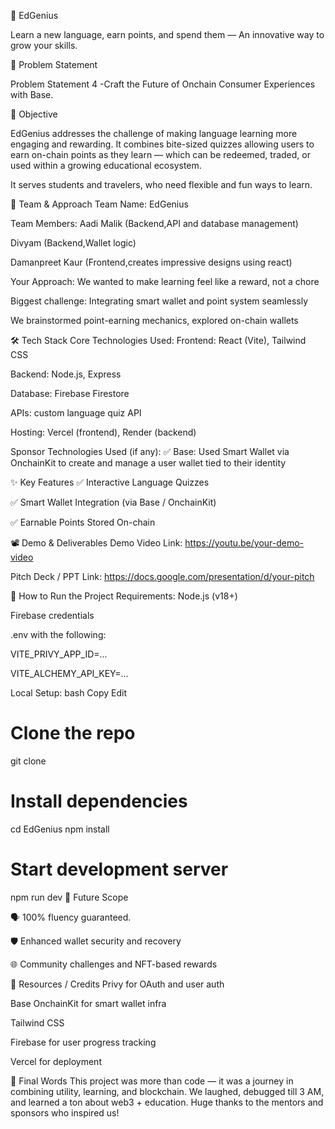 🚀 EdGenius

Learn a new language, earn points, and spend them — An innovative way to grow your skills.

📌 Problem Statement

Problem Statement 4 -Craft the Future of Onchain Consumer Experiences with Base.

🎯 Objective

EdGenius addresses the challenge of making language learning more engaging and rewarding. It combines bite-sized quizzes allowing users to earn on-chain points as they learn — which can be redeemed, traded, or used within a growing educational ecosystem.

It serves students and travelers, who need flexible and fun ways to learn.

🧠 Team & Approach
Team Name:
EdGenius

Team Members:
Aadi Malik (Backend,API and database management)

Divyam (Backend,Wallet logic)

Damanpreet Kaur (Frontend,creates impressive designs using react)

Your Approach:
We wanted to make learning feel like a reward, not a chore

Biggest challenge: Integrating smart wallet and point system seamlessly

We brainstormed point-earning mechanics, explored on-chain wallets


🛠️ Tech Stack
Core Technologies Used:
Frontend: React (Vite), Tailwind CSS

Backend: Node.js, Express

Database: Firebase Firestore

APIs: custom language quiz API

Hosting: Vercel (frontend), Render (backend)

Sponsor Technologies Used (if any):
✅ Base: Used Smart Wallet via OnchainKit to create and manage a user wallet tied to their identity

✨ Key Features
✅ Interactive Language Quizzes

✅ Smart Wallet Integration (via Base / OnchainKit)

✅ Earnable Points Stored On-chain

📽️ Demo & Deliverables
Demo Video Link: https://youtu.be/your-demo-video

Pitch Deck / PPT Link: https://docs.google.com/presentation/d/your-pitch



🧪 How to Run the Project
Requirements:
Node.js (v18+)

Firebase credentials

.env with the following:

VITE_PRIVY_APP_ID=...

VITE_ALCHEMY_API_KEY=...


Local Setup:
bash
Copy
Edit
# Clone the repo
git clone 

# Install dependencies
cd EdGenius
npm install

# Start development server
npm run dev
🧬 Future Scope

🗣️ 100% fluency guaranteed.

🛡️ Enhanced wallet security and recovery

🌐 Community challenges and NFT-based rewards



📎 Resources / Credits
Privy for OAuth and user auth

Base OnchainKit for smart wallet infra

Tailwind CSS

Firebase for user progress tracking

Vercel for deployment

🏁 Final Words
This project was more than code — it was a journey in combining utility, learning, and blockchain. We laughed, debugged till 3 AM, and learned a ton about web3 + education. Huge thanks to the mentors and sponsors who inspired us!
